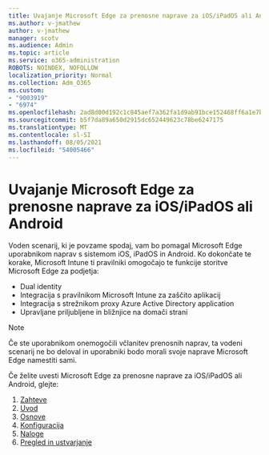 ```yaml
---
title: Uvajanje Microsoft Edge za prenosne naprave za iOS/iPadOS ali Android
ms.author: v-jmathew
author: v-jmathew
manager: scotv
ms.audience: Admin
ms.topic: article
ms.service: o365-administration
ROBOTS: NOINDEX, NOFOLLOW
localization_priority: Normal
ms.collection: Adm_O365
ms.custom:
- "9003919"
- "6974"
ms.openlocfilehash: 2ad8d00d192c1c845aef7a362fa1d9ab91bce152468ff6a1e7bf6ad9250eb5c1
ms.sourcegitcommit: b5f7da89a650d2915dc652449623c78be6247175
ms.translationtype: MT
ms.contentlocale: sl-SI
ms.lasthandoff: 08/05/2021
ms.locfileid: "54005466"
---
```

# <a name="deploy-microsoft-edge-for-mobile-for-iosipados-or-android"></a>Uvajanje Microsoft Edge za prenosne naprave za iOS/iPadOS ali Android

Voden scenarij, ki je povzame spodaj, vam bo pomagal Microsoft Edge uporabnikom naprav s sistemom iOS, iPadOS in Android. Ko dokončate te korake, Microsoft Intune ti pravilniki omogočajo te funkcije storitve Microsoft Edge za podjetja:

- Dual identity
- Integracija s pravilnikom Microsoft Intune za zaščito aplikacij
- Integracija s strežnikom proxy Azure Active Directory application
- Upravljane priljubljene in bližnjice na domači strani

> [!NOTE]
> Če ste uporabnikom onemogočili včlanitev prenosnih naprav, ta vodeni scenarij ne bo deloval in uporabniki bodo morali svoje naprave Microsoft Edge namestiti sami.

Če želite uvesti Microsoft Edge za prenosne naprave za iOS/iPadOS ali Android, glejte:

1. [Zahteve](https://go.microsoft.com/fwlink/?linkid=2133027)
2. [Uvod](https://go.microsoft.com/fwlink/?linkid=2133520)
3. [Osnove](https://go.microsoft.com/fwlink/?linkid=2133421)
4. [Konfiguracija](https://go.microsoft.com/fwlink/?linkid=2133521)
5. [Naloge](https://go.microsoft.com/fwlink/?linkid=2132869)
6. [Pregled in ustvarjanje](https://go.microsoft.com/fwlink/?linkid=2133522)
